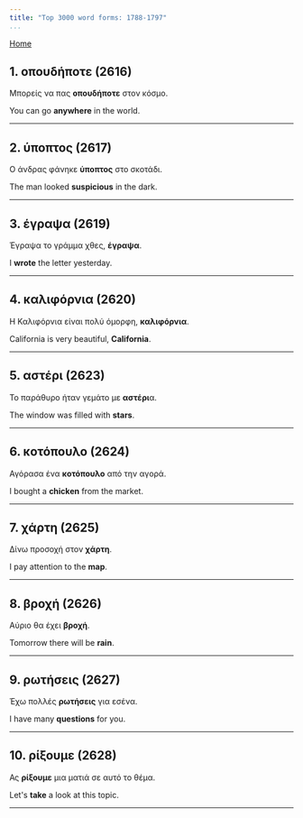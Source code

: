 ```yaml
---
title: "Top 3000 word forms: 1788-1797"
...
```


[Home](./) 

## 1. οπουδήποτε (2616)

Μπορείς να πας **οπουδήποτε** στον κόσμο.

You can go **anywhere** in the world.

---

## 2. ύποπτος (2617)

Ο άνδρας φάνηκε **ύποπτος** στο σκοτάδι.  

The man looked **suspicious** in the dark.

---

## 3. έγραψα (2619)

Έγραψα το γράμμα χθες, **έγραψα**.  

I **wrote** the letter yesterday.

---

## 4. καλιφόρνια (2620)

Η Καλιφόρνια είναι πολύ όμορφη, **καλιφόρνια**.  

California is very beautiful, **California**.

---

## 5. αστέρι (2623)

Το παράθυρο ήταν γεμάτο με **αστέρι**α.  

The window was filled with **stars**.

---

## 6. κοτόπουλο (2624)

Αγόρασα ένα **κοτόπουλο** από την αγορά.  

I bought a **chicken** from the market.

---

## 7. χάρτη (2625)

Δίνω προσοχή στον **χάρτη**.

I pay attention to the **map**.

---

## 8. βροχή (2626)

Αύριο θα έχει **βροχή**.

Tomorrow there will be **rain**.

---

## 9. ρωτήσεις (2627)

Έχω πολλές **ρωτήσεις** για εσένα.

I have many **questions** for you.

---

## 10. ρίξουμε (2628)

Ας **ρίξουμε** μια ματιά σε αυτό το θέμα.

Let's **take** a look at this topic.

---

